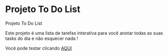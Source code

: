 # Projeto To Do List
 Projeto To Do List

 Este projeto é uma lista de tarefas interativa para você anotar todas as suas tasks do dia e não esquecer nada !

 Você pode testar clicando <a href="https://caiopradodesouza.github.io/Projeto-To-Do-List/">AQUI</a>

